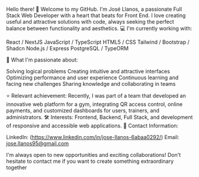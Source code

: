 Hello there! 👋
Welcome to my GitHub. I'm José Llanos, a passionate Full Stack Web Developer with a heart that beats for Front End. I love creating useful and attractive solutions with code, always seeking the perfect balance between functionality and aesthetics.
💻 I'm currently working with:

React / NextJS
JavaScript / TypeScript
HTML5 / CSS
Tailwind / Bootstrap / Shadcn
Node.js / Express
PostgreSQL / TypeORM

🚀 What I'm passionate about:

Solving logical problems
Creating intuitive and attractive interfaces
Optimizing performance and user experience
Continuous learning and facing new challenges
Sharing knowledge and collaborating in teams

⭐ Relevant achievement:
Recently, I was part of a team that developed an innovative web platform for a gym, integrating QR access control, online payments, and customized dashboards for users, trainers, and administrators.
🛠️ Interests:
Frontend, Backend, Full Stack, and development of responsive and accessible web applications.
📲 Contact Information:

LinkedIn: (https://www.linkedin.com/in/jose-llanos-6abaa0292/)
Email: jose.llanos95@gmail.com

I'm always open to new opportunities and exciting collaborations! Don't hesitate to contact me if you want to create something extraordinary together
